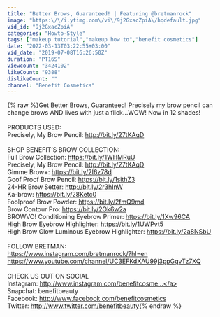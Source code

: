 ```yaml
---
title: "Better Brows, Guaranteed! | Featuring @bretmanrock"
image: "https:\/\/i.ytimg.com\/vi\/9j2GxacZpiA\/hqdefault.jpg"
vid_id: "9j2GxacZpiA"
categories: "Howto-Style"
tags: ["makeup tutorial","makeup how to","benefit cosmetics"]
date: "2022-03-13T03:22:55+03:00"
vid_date: "2019-07-08T16:26:50Z"
duration: "PT16S"
viewcount: "3424102"
likeCount: "9388"
dislikeCount: ""
channel: "Benefit Cosmetics"
---
```

{% raw %}Get Better Brows, Guaranteed! Precisely my brow pencil can change brows AND lives with just a flick…WOW! Now in 12 shades!<br /><br />PRODUCTS USED:<br />Precisely, My Brow Pencil: <a rel="nofollow" target="blank" href="http://bit.ly/27tKAqD">http://bit.ly/27tKAqD</a><br /><br />SHOP BENEFIT’S BROW COLLECTION:<br />Full Brow Collection: <a rel="nofollow" target="blank" href="https://bit.ly/1WHMRuU">https://bit.ly/1WHMRuU</a><br />Precisely, My Brow Pencil: <a rel="nofollow" target="blank" href="http://bit.ly/27tKAqD">http://bit.ly/27tKAqD</a><br />Gimme Brow+: <a rel="nofollow" target="blank" href="https://bit.ly/2I6z78d">https://bit.ly/2I6z78d</a><br />Goof Proof Brow Pencil: <a rel="nofollow" target="blank" href="https://bit.ly/1sithZ3">https://bit.ly/1sithZ3</a><br />24-HR Brow Setter: <a rel="nofollow" target="blank" href="http://bit.ly/2r3hInW">http://bit.ly/2r3hInW</a> <br />Ka-brow: <a rel="nofollow" target="blank" href="https://bit.ly/28Ketc0">https://bit.ly/28Ketc0</a><br />Foolproof Brow Powder: <a rel="nofollow" target="blank" href="https://bit.ly/2fmQ9md">https://bit.ly/2fmQ9md</a><br />Brow Contour Pro: <a rel="nofollow" target="blank" href="https://bit.ly/2Ok6w2a">https://bit.ly/2Ok6w2a</a><br />BROWVO! Conditioning Eyebrow Primer: <a rel="nofollow" target="blank" href="https://bit.ly/1Xw96CA">https://bit.ly/1Xw96CA</a><br />High Brow Eyebrow Highlighter: <a rel="nofollow" target="blank" href="https://bit.ly/1UWPvt5">https://bit.ly/1UWPvt5</a><br />High Brow Glow Luminous Eyebrow Highlighter: <a rel="nofollow" target="blank" href="https://bit.ly/2a8NSbU">https://bit.ly/2a8NSbU</a><br /><br />FOLLOW BRETMAN:<br /><a rel="nofollow" target="blank" href="https://www.instagram.com/bretmanrock/?hl=en">https://www.instagram.com/bretmanrock/?hl=en</a><br /><a rel="nofollow" target="blank" href="https://www.youtube.com/channel/UC3EFKdXAU99j3ppGgvTz7XQ">https://www.youtube.com/channel/UC3EFKdXAU99j3ppGgvTz7XQ</a><br /><br />CHECK US OUT ON SOCIAL <br />Instagram: <a rel="nofollow" target="blank" href="http://www.instagram.com/benefitcosme...">http://www.instagram.com/benefitcosme...</a> <br />Snapchat: benefitbeauty <br />Facebook: <a rel="nofollow" target="blank" href="http://www.facebook.com/benefitcosmetics">http://www.facebook.com/benefitcosmetics</a> <br />Twitter: <a rel="nofollow" target="blank" href="http://www.twitter.com/benefitbeauty">http://www.twitter.com/benefitbeauty</a>{% endraw %}
